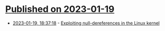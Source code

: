 # [Published on 2023-01-19](index.md)

* [2023-01-19, 18:37:18](https://news.ycombinator.com/item?id=34443813) - [Exploiting null-dereferences in the Linux kernel](https://googleprojectzero.blogspot.com/2023/01/exploiting-null-dereferences-in-linux.html)
